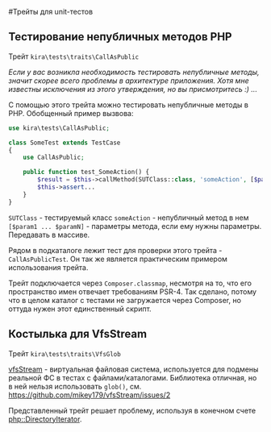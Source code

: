 #Трейты для unit-тестов

## Тестирование непубличных методов PHP

Трейт `kira\tests\traits\CallAsPublic`

*Если у вас возникла необходимость тестировать непубличные методы, значит скорее всего проблемы в архитектуре приложения. Хотя мне известны исключения из этого утверждения, но вы присмотритесь :) ...*

С помощью этого трейта можно тестировать непубличные методы в PHP. Обобщенный пример вызвова:

```php
use kira\tests\CallAsPublic;

class SomeTest extends TestCase
{
    use CallAsPublic;

    public function test_SomeAction() {
        $result = $this->callMethod(SUTClass::class, 'someAction', [$param1, $param2 ... $paramN]);
        $this->assert...
    }
}
```

`SUTClass` - тестируемый класс
`someAction` - непубличный метод в нем
`[$param1 ... $paramN]` - параметры метода, если ему нужны параметры. Передавать в массиве.

Рядом в подкаталоге лежит тест для проверки этого трейта - `CallAsPublicTest`. Он так же является практическим примером использования трейта.

Трейт подключается через `Composer.classmap`, несмотря на то, что его пространство имен отвечает требованиям PSR-4. Так сделано, потому что в целом каталог с тестами не загружается через Composer, но оттуда нужен этот единственный скрипт.

## Костылька для VfsStream

Трейт `kira\tests\traits\VfsGlob`

[vfsStream](https://github.com/mikey179/vfsStream) - виртуальная файловая система, используется для подмены реальной ФС в тестах с файлами/каталогами. Библиотека отличная, но в ней нельзя использовать `glob()`, см. <https://github.com/mikey179/vfsStream/issues/2>

Представленный трейт решает проблему, используя в конечном счете [php::DirectoryIterator](http://php.net/manual/en/class.directoryiterator.php).
